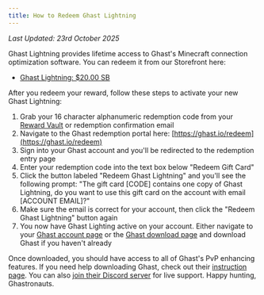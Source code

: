 ```yaml
---
title: How to Redeem Ghast Lightning
---
```


_Last Updated: 23rd October 2025_

Ghast Lightning provides lifetime access to Ghast's Minecraft connection optimization software. You can redeem it from
our Storefront here:

- [Ghast Lightning: $20.00 SB](https://salad.com/store/Rewards/f49ef083-a130-4033-b44b-3723b1222e44)

After you redeem your reward, follow these steps to activate your new Ghast Lightning:

1. Grab your 16 character alphanumeric redemption code from your [Reward Vault](https://salad.com/store/vault) or
   redemption confirmation email
2. Navigate to the Ghast redemption portal here: [https://ghast.io/redeem](https://ghast.io/redeem)
3. Sign into your Ghast account and you'll be redirected to the redemption entry page
4. Enter your redemption code into the text box below "Redeem Gift Card"
5. Click the button labeled "Redeem Ghast Lightning" and you'll see the following prompt: "The gift card \[CODE]
   contains one copy of Ghast Lightning, do you want to use this gift card on the account with email \[ACCOUNT EMAIL]?"
6. Make sure the email is correct for your account, then click the "Redeem Ghast Lightning" button again
7. You now have Ghast Lighting active on your account. Either navigate to your
   [Ghast account page](https://ghast.io/account) or the [Ghast download page](https://ghast.io/download) and download
   Ghast if you haven't already

Once downloaded, you should have access to all of Ghast's PvP enhancing features. If you need help downloading Ghast,
check out their [instruction page](https://ghast.io/instructions). You can also
[join their Discord server](https://discordapp.com/invite/2veX8AT) for live support. Happy hunting, Ghastronauts.
